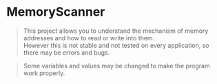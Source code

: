 # MemoryScanner

> This project allows you to understand the mechanism of memory addresses and how to read or write into them. <br>
> However this is not stable and not tested on every application, so there may be errors and bugs.

> Some variables and values may be changed to make the program work properly.
